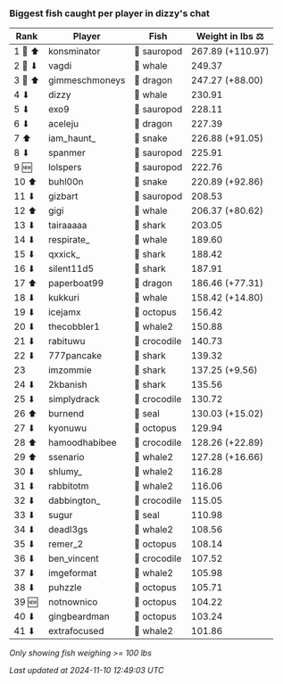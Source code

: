 ### Biggest fish caught per player in dizzy's chat
| Rank | Player | Fish | Weight in lbs ⚖️ |
|------|--------|-----------|---------|
| 1 🥇 ⬆ | konsminator | 🦕 sauropod | 267.89 (+110.97) |
| 2 🥈 ⬇ | vagdi | 🐳 whale | 249.37 |
| 3 🥉 ⬆ | gimmeschmoneys | 🐉 dragon | 247.27 (+88.00) |
| 4 ⬇ | dizzy | 🐳 whale | 230.91 |
| 5 ⬇ | exo9 | 🦕 sauropod | 228.11 |
| 6 ⬇ | aceleju | 🐉 dragon | 227.39 |
| 7 ⬆ | iam_haunt_ | 🐍 snake | 226.88 (+91.05) |
| 8 ⬇ | spanmer | 🦕 sauropod | 225.91 |
| 9 🆕 | lolspers | 🦕 sauropod | 222.76 |
| 10 ⬆ | buhl00n | 🐍 snake | 220.89 (+92.86) |
| 11 ⬇ | gizbart | 🦕 sauropod | 208.53 |
| 12 ⬆ | gigi | 🐳 whale | 206.37 (+80.62) |
| 13 ⬇ | tairaaaaa | 🦈 shark | 203.05 |
| 14 ⬇ | respirate_ | 🐳 whale | 189.60 |
| 15 ⬇ | qxxick_ | 🦈 shark | 188.42 |
| 16 ⬇ | silent11d5 | 🦈 shark | 187.91 |
| 17 ⬆ | paperboat99 | 🐉 dragon | 186.46 (+77.31) |
| 18 ⬇ | kukkuri | 🐳 whale | 158.42 (+14.80) |
| 19 ⬇ | icejamx | 🐙 octopus | 156.42 |
| 20 ⬇ | thecobbler1 | 🐋 whale2 | 150.88 |
| 21 ⬇ | rabituwu | 🐊 crocodile | 140.73 |
| 22 ⬇ | 777pancake | 🦈 shark | 139.32 |
| 23  | imzommie | 🦈 shark | 137.25 (+9.56) |
| 24 ⬇ | 2kbanish | 🦈 shark | 135.56 |
| 25 ⬇ | simplydrack | 🐊 crocodile | 130.72 |
| 26 ⬆ | burnend | 🦭 seal | 130.03 (+15.02) |
| 27 ⬇ | kyonuwu | 🐙 octopus | 129.94 |
| 28 ⬆ | hamoodhabibee | 🐊 crocodile | 128.26 (+22.89) |
| 29 ⬆ | ssenario | 🐋 whale2 | 127.28 (+16.66) |
| 30 ⬇ | shlumy_ | 🐋 whale2 | 116.28 |
| 31 ⬇ | rabbitotm | 🐋 whale2 | 116.06 |
| 32 ⬇ | dabbington_ | 🐊 crocodile | 115.05 |
| 33 ⬇ | sugur | 🦭 seal | 110.98 |
| 34 ⬇ | deadl3gs | 🐋 whale2 | 108.56 |
| 35 ⬇ | remer_2 | 🐙 octopus | 108.14 |
| 36 ⬇ | ben_vincent | 🐊 crocodile | 107.52 |
| 37 ⬇ | imgeformat | 🐋 whale2 | 105.98 |
| 38 ⬇ | puhzzle | 🐙 octopus | 105.71 |
| 39 🆕 | notnownico | 🐙 octopus | 104.22 |
| 40 ⬇ | gingbeardman | 🐙 octopus | 103.24 |
| 41 ⬇ | extrafocused | 🐋 whale2 | 101.86 |

_Only showing fish weighing >= 100 lbs_

_Last updated at 2024-11-10 12:49:03 UTC_